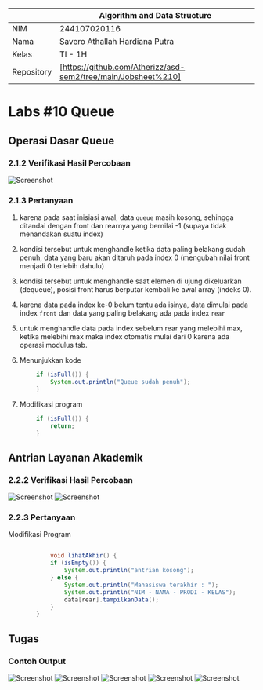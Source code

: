 
|  | Algorithm and Data Structure |
|--|--|
| NIM |  244107020116|
| Nama |  Savero Athallah Hardiana Putra |
| Kelas | TI - 1H |
| Repository | [https://github.com/Atherizz/asd-sem2/tree/main/Jobsheet%210]|

# Labs #10 Queue

## Operasi Dasar Queue

### 2.1.2 Verifikasi Hasil Percobaan 
  ![Screenshot](img/output1.png)

### 2.1.3 Pertanyaan
1. karena pada saat inisiasi awal, data `queue` masih kosong, sehingga ditandai dengan front dan rearnya yang bernilai -1 (supaya tidak menandakan suatu index)

2. kondisi tersebut untuk menghandle ketika data paling belakang sudah penuh, data yang baru akan ditaruh pada index 0 (mengubah nilai front menjadi 0 terlebih dahulu)

3. kondisi tersebut untuk menghandle saat elemen di ujung dikeluarkan (dequeue), posisi front harus berputar kembali ke awal array (indeks 0).

4. karena data pada index ke-0 belum tentu ada isinya, data dimulai pada index `front` dan data yang paling belakang ada pada index `rear`

5. untuk menghandle data pada index sebelum rear yang melebihi max, ketika melebihi max maka index otomatis mulai dari 0 karena ada operasi modulus tsb.

6. Menunjukkan kode
```java
        if (isFull()) {
            System.out.println("Queue sudah penuh");
        } 
```

7. Modifikasi program
```java
        if (isFull()) {
            return;
        } 
```

## Antrian Layanan Akademik

### 2.2.2 Verifikasi Hasil Percobaan 

  ![Screenshot](img/output2_1.png)
    ![Screenshot](img/output2_2.png)

### 2.2.3 Pertanyaan  

Modifikasi Program
```java

            void lihatAkhir() {
            if (isEmpty()) {
                System.out.println("antrian kosong");
            } else {
                System.out.println("Mahasiswa terakhir : ");
                System.out.println("NIM - NAMA - PRODI - KELAS");
                data[rear].tampilkanData();
            }
        }
  ```

## Tugas

### Contoh Output 

  ![Screenshot](img/tugas1.png)
    ![Screenshot](img/tugas2.png)
      ![Screenshot](img/tugas3.png)
        ![Screenshot](img/tugas4.png)
          ![Screenshot](img/tugas5.png)










